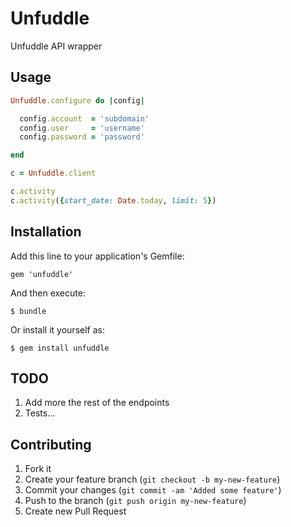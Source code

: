 # Unfuddle

Unfuddle API wrapper


## Usage
```ruby
Unfuddle.configure do |config|

  config.account  = 'subdomain'
  config.user     = 'username'
  config.password = 'password'

end

c = Unfuddle.client

c.activity
c.activity({start_date: Date.today, limit: 5})
```

## Installation

Add this line to your application's Gemfile:

    gem 'unfuddle'

And then execute:

    $ bundle

Or install it yourself as:

    $ gem install unfuddle

## TODO

1. Add more the rest of the endpoints
2. Tests...


## Contributing

1. Fork it
2. Create your feature branch (`git checkout -b my-new-feature`)
3. Commit your changes (`git commit -am 'Added some feature'`)
4. Push to the branch (`git push origin my-new-feature`)
5. Create new Pull Request
